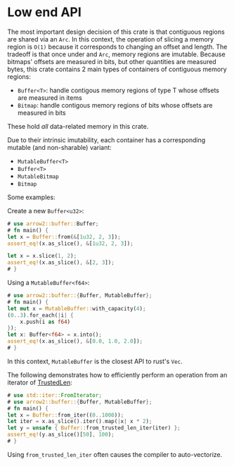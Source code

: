 # Low end API

The most important design decision of this crate is that contiguous regions are shared via an `Arc`. In this context, the operation of slicing a memory region is `O(1)` because it corresponds to changing an offset and length. The tradeoff is that once under and `Arc`, memory regions are imutable.
Because bitmaps' offsets are measured in bits, but other quantities are measured bytes, this crate contains 2 main types of containers of contiguous memory regions:

* `Buffer<T>`: handle contigous memory regions of type T whose offsets are measured in items
* `Bitmap`: handle contigous memory regions of bits whose offsets are measured in bits

These hold _all_ data-related memory in this crate.

Due to their intrinsic imutability, each container has a corresponding mutable (and non-sharable) variant:

* `MutableBuffer<T>`
* `Buffer<T>`
* `MutableBitmap`
* `Bitmap`

Some examples:

Create a new `Buffer<u32>`:

```rust
# use arrow2::buffer::Buffer;
# fn main() {
let x = Buffer::from(&[1u32, 2, 3]);
assert_eq!(x.as_slice(), &[1u32, 2, 3]);

let x = x.slice(1, 2);
assert_eq!(x.as_slice(), &[2, 3]);
# }
```

Using a `MutableBuffer<f64>`:

```rust
# use arrow2::buffer::{Buffer, MutableBuffer};
# fn main() {
let mut x = MutableBuffer::with_capacity(4);
(0..3).for_each(|i| {
    x.push(i as f64)
});
let x: Buffer<f64> = x.into();
assert_eq!(x.as_slice(), &[0.0, 1.0, 2.0]);
# }
```

In this context, `MutableBuffer` is the closest API to rust's `Vec`.

The following demonstrates how to efficiently 
perform an operation from an iterator of [TrustedLen](https://doc.rust-lang.org/std/iter/trait.TrustedLen.html):

```rust
# use std::iter::FromIterator;
# use arrow2::buffer::{Buffer, MutableBuffer};
# fn main() {
let x = Buffer::from_iter((0..1000));
let iter = x.as_slice().iter().map(|x| x * 2);
let y = unsafe { Buffer::from_trusted_len_iter(iter) };
assert_eq!(y.as_slice()[50], 100);
# }
```

Using `from_trusted_len_iter` often causes the compiler to auto-vectorize.
